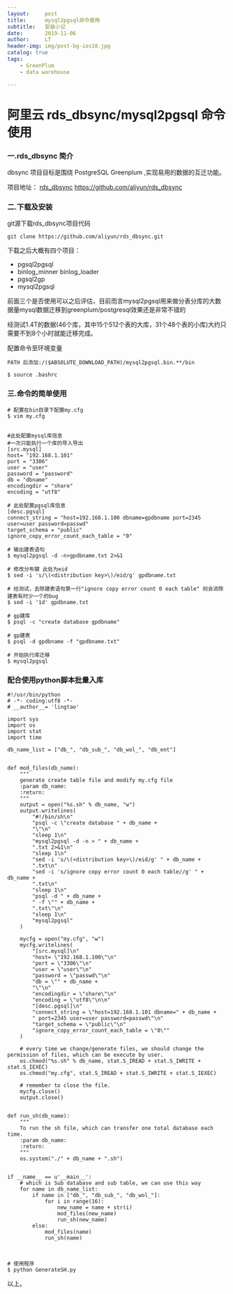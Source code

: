 ```yaml
---
layout:     post
title:      mysql2pgsql命令使用
subtitle:   安装小记
date:       2019-11-06
author:     LT
header-img: img/post-bg-ios10.jpg
catalog: true
tags:
    - GreenPlum
    - data warehouse

---
```


# 阿里云 rds_dbsync/mysql2pgsql 命令使用

### 一.rds_dbsync 简介

dbsync 项目目标是围绕 PostgreSQL Greenplum ,实现易用的数据的互迁功能。

项目地址： [rds_dbsync](https://github.com/aliyun/rds_dbsync) https://github.com/aliyun/rds_dbsync

### 二.下载及安装

git源下载rds_dbsync项目代码

	git clone https://github.com/aliyun/rds_dbsync.git

下载之后大概有四个项目：  
- pgsql2pgsql
- binlog_minner binlog_loader
- pgsql2gp
- mysql2pgsql

前面三个是否使用可以之后评估，目前而言mysql2pgsql用来做分表分库的大数据量mysql数据迁移到greenplum/postgresql效果还是非常不错的

经测试1.4T的数据(46个库，其中15个512个表的大库，31个48个表的小库)大约只需要不到8个小时就能迁移完成。

配置命令至环境变量

	PATH 后添加:/($ABSOLUTE_DOWNLOAD_PATH)/mysql2pgsql.bin.**/bin
	
	$ source .bashrc

### 三.命令的简单使用

	# 配置在bin目录下配置my.cfg
	$ vim my.cfg	


	#此处配置mysql库信息
	#一次只能执行一个库的导入导出
	[src.mysql]
	host= "192.168.1.101"
	port = "3306"
	user = "user"
	password = "password"
	db = "dbname"
	encodingdir = "share"
	encoding = "utf8"
	
	# 此处配置pgsql库信息
	[desc.pgsql]
	connect_string = "host=192.168.1.100 dbname=gpdbname port=2345 user=user password=passwd"
	target_schema = "public"
	ignore_copy_error_count_each_table = "0"

	# 输出建表语句
	$ mysql2pgsql -d -n>gpdbname.txt 2>&1

	# 修改分布键 此处为eid
	$ sed -i 's/\(<distribution key>\)/eid/g' gpdbname.txt

	# 经测试，去除建表语句第一行"ignore copy error count 0 each table" 则会消除建表有时少一个的bug
	$ sed -i '1d' gpdbname.txt

	# gp建库
	$ psql -c "create database gpdbname"

	# gp建表
	$ psql -d gpdbname -f "gpdbname.txt"

	# 开始执行库迁移
	$ mysql2pgsql


### 配合使用python脚本批量入库

	#!/usr/bin/python
	# -*- coding:utf8 -*-
	# __author__= 'lingtao'
	
	import sys
	import os
	import stat
	import time
	
	db_name_list = ["db_", "db_sub_", "db_wol_", "db_ent"]
	
	
	def mod_files(db_name):
	    """
	    generate create table file and modify my.cfg file
	    :param db_name: 
	    :return: 
	    """
	    output = open("%s.sh" % db_name, "w")
	    output.writelines(
	        "#!/bin/sh\n"
	        "psql -c \"create database " + db_name +
	        "\"\n"
	        "sleep 1\n"
	        "mysql2pgsql -d -n > " + db_name +
	        ".txt 2>&1\n"
	        "sleep 1\n"
	        "sed -i 's/\(<distribution key>\)/eid/g' " + db_name +
	        ".txt\n"
	        "sed -i 's/ignore copy error count 0 each table//g' " + db_name +
	        ".txt\n"
	        "sleep 1\n"
	        "psql -d " + db_name +
	        " -f \"" + db_name +
	        ".txt\"\n"
	        "sleep 1\n"
	        "mysql2pgsql"
	    )
	
	    mycfg = open("my.cfg", "w")
	    mycfg.writelines(
	        "[src.mysql]\n"
	        "host= \"192.168.1.100\"\n"
	        "port = \"3306\"\n"
	        "user = \"user\"\n"
	        "password = \"passwd\"\n"
	        "db = \"" + db_name +
	        "\"\n"
	        "encodingdir = \"share\"\n"
	        "encoding = \"utf8\"\n\n"
	        "[desc.pgsql]\n"
	        "connect_string = \"host=192.168.1.101 dbname=" + db_name +
	        " port=2345 user=user password=passwd\"\n"
	        "target_schema = \"public\"\n"
	        "ignore_copy_error_count_each_table = \"0\""
	    )
	    
	    # every time we change/generate files, we should change the permission of files, which can be execute by user.
	    os.chmod("%s.sh" % db_name, stat.S_IREAD + stat.S_IWRITE + stat.S_IEXEC)
	    os.chmod("my.cfg", stat.S_IREAD + stat.S_IWRITE + stat.S_IEXEC)
	    
	    # remember to close the file.
	    mycfg.close()
	    output.close()
	
	
	def run_sh(db_name):
	    """
	    To run the sh file, which can transfer one total database each time.
	    :param db_name: 
	    :return: 
	    """
	    os.system("./" + db_name + ".sh")
	
	
	if __name__ == u'__main__':
		# which is Sub database and sub table, we can use this way
	    for name in db_name_list:	
	        if name in ["db_", "db_sub_", "db_wol_"]:
	            for i in range(16):
	                new_name = name + str(i)
	                mod_files(new_name)
	                run_sh(new_name)
	        else:
	            mod_files(name)
	            run_sh(name)



	# 使用程序
	$ python GenerateSH.py

以上。




	